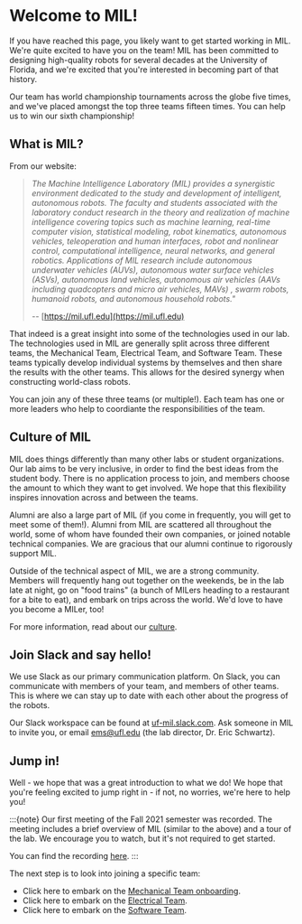 # Welcome to MIL!
If you have reached this page, you likely want to get started working in MIL.
We're quite excited to have you on the team! MIL has been committed to designing
high-quality robots for several decades at the University of Florida, and we're excited
that you're interested in becoming part of that history. 

Our team has world championship tournaments across the globe five times, and 
we've placed amongst the top three teams fifteen times. You can help us to win
our sixth championship!

## What is MIL?
From our website:

> _The Machine Intelligence Laboratory (MIL) provides a synergistic environment dedicated to the study and development of intelligent, autonomous robots. The faculty and students associated with the laboratory conduct research in the theory and realization of machine intelligence covering topics such as machine learning, real-time computer vision, statistical modeling, robot kinematics, autonomous vehicles, teleoperation and human interfaces, robot and nonlinear control, computational intelligence, neural networks, and general robotics. Applications of MIL research include autonomous underwater vehicles (AUVs), autonomous water surface vehicles (ASVs), autonomous land vehicles, autonomous air vehicles (AAVs including quadcopters and micro air vehicles, MAVs) , swarm robots, humanoid robots, and autonomous household robots."_
>
> -- [https://mil.ufl.edu](https://mil.ufl.edu)

That indeed is a great insight into some of the technologies used in our lab. The
technologies used in MIL are generally split across three different teams, the Mechanical
Team, Electrical Team, and Software Team. These teams typically develop individual systems
by themselves and then share the results with the other teams. This allows for the desired
synergy when constructing world-class robots.

You can join any of these three teams (or multiple!). Each team has one or more leaders
who help to coordiante the responsibilities of the team.

## Culture of MIL
MIL does things differently than many other labs or student organizations. Our lab
aims to be very inclusive, in order to find the best ideas from the student body.
There is no application process to join, and members choose the amount to which they
want to get involved. We hope that this flexibility inspires innovation across and
between the teams.

Alumni are also a large part of MIL (if you come in frequently, you will get to meet
some of them!). Alumni from MIL are scattered all throughout the world, some of whom
have founded their own companies, or joined notable technical companies. We are
gracious that our alumni continue to rigorously support MIL.

Outside of the technical aspect of MIL, we are a strong community. Members will
frequently hang out together on the weekends, be in the lab late at night, go on
"food trains" (a bunch of MILers heading to a restaurant for a bite to eat), and
embark on trips across the world. We'd love to have you become a MILer, too!

For more information, read about our [culture](/docs/culture).

## Join Slack and say hello!
We use Slack as our primary communication platform. On Slack, you can communicate
with members of your team, and members of other teams. This is where we can stay
up to date with each other about the progress of the robots.

Our Slack workspace can be found at [uf-mil.slack.com](https://uf-mil.slack.com). 
Ask someone in MIL to invite you, or email [ems@ufl.edu](mailto:ems@ufl.edu) (the 
lab director, Dr. Eric Schwartz).

## Jump in!
Well - we hope that was a great introduction to what we do! We hope that you're feeling
excited to jump right in - if not, no worries, we're here to help you!

:::{note}
Our first meeting of the Fall 2021 semester was recorded. The meeting includes a brief
overview of MIL (similar to the above) and a tour of the lab. We encourage you to
watch, but it's not required to get started.

You can find the recording [here](https://mil.ufl.edu/videos/MIL_Kick_Off_Fall_2021.mp4).
:::

The next step is to look into joining a specific team:
- Click here to embark on the [Mechanical Team onboarding](/docs/mechanical/onboarding).
- Click here to embark on the [Electrical Team](/docs/electrical/onboarding).
- Click here to embark on the [Software Team](/docs/software/getting_started).

